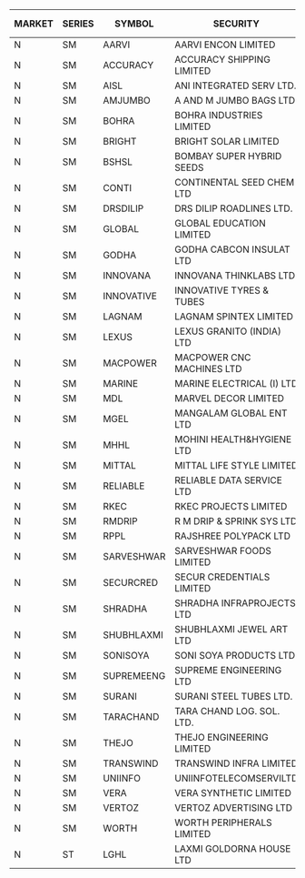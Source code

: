 


| MARKET | SERIES | SYMBOL | SECURITY | PREV CL PR | OPEN PRICE | HIGH PRICE | LOW PRICE | CLOSE PRICE | NET TRDVAL | NET TRDQTY | CORP IND | HI 52 WK | LO 52 WK |
| ----- | ----- | ----- | ----- | ----- | ----- | ----- | ----- | ----- | ----- | ----- | ----- | ----- | ----- |
| N | SM | AARVI | AARVI ENCON LIMITED | 22.55 | 22.50 | 22.50 | 22.50 | 22.50 | 45000.00 | 2000 |  | 50.05 | 20.15 |
| N | SM | ACCURACY | ACCURACY SHIPPING LIMITED | 16.10 | 16.80 | 16.80 | 15.70 | 16.80 | 78880.00 | 4800 |  | 80.00 | 12.35 |
| N | SM | AISL | ANI INTEGRATED SERV LTD. | 16.65 | 16.60 | 16.60 | 16.60 | 16.60 | 19920.00 | 1200 |  | 73.90 | 16.60 |
| N | SM | AMJUMBO | A AND M JUMBO BAGS LTD | 6.95 | 7.25 | 7.25 | 7.25 | 7.25 | 174000.00 | 24000 |  | 50.00 | 5.85 |
| N | SM | BOHRA | BOHRA INDUSTRIES LIMITED | .65 | .65 | .65 | .65 | .65 | 2600.00 | 4000 |  | 14.30 | .35 |
| N | SM | BRIGHT | BRIGHT SOLAR LIMITED | 9.50 | 9.05 | 9.05 | 9.05 | 9.05 | 54300.00 | 6000 |  | 24.30 | 6.45 |
| N | SM | BSHSL | BOMBAY SUPER HYBRID SEEDS | 109.10 | 111.20 | 111.20 | 111.20 | 111.20 | 133440.00 | 1200 |  | 136.00 | 98.20 |
| N | SM | CONTI | CONTINENTAL SEED CHEM LTD | 11.85 | 11.30 | 11.30 | 11.30 | 11.30 | 75325.80 | 6666 |  | 102.20 | 11.30 |
| N | SM | DRSDILIP | DRS DILIP ROADLINES LTD. | 75.00 | 75.00 | 75.00 | 75.00 | 75.00 | 360000.00 | 4800 |  | 78.00 | 65.50 |
| N | SM | GLOBAL | GLOBAL EDUCATION LIMITED | 45.00 | 47.25 | 47.25 | 47.25 | 47.25 | 94500.00 | 2000 |  | 135.00 | 41.20 |
| N | SM | GODHA | GODHA CABCON INSULAT LTD | 25.70 | 26.80 | 26.80 | 26.80 | 26.80 | 214400.00 | 8000 |  | 28.00 | 10.95 |
| N | SM | INNOVANA | INNOVANA THINKLABS LTD. | 107.00 | 101.65 | 110.60 | 101.65 | 103.85 | 722700.00 | 7000 |  | 409.00 | 73.05 |
| N | SM | INNOVATIVE | INNOVATIVE TYRES & TUBES | 5.75 | 5.90 | 5.90 | 5.85 | 5.85 | 35250.00 | 6000 |  | 22.20 | 5.40 |
| N | SM | LAGNAM | LAGNAM SPINTEX LIMITED | 7.65 | 7.60 | 7.60 | 7.60 | 7.60 | 22800.00 | 3000 |  | 15.85 | 7.05 |
| N | SM | LEXUS | LEXUS GRANITO (INDIA) LTD | 6.05 | 6.35 | 6.35 | 6.35 | 6.35 | 12700.00 | 2000 |  | 24.75 | 4.55 |
| N | SM | MACPOWER | MACPOWER CNC MACHINES LTD | 39.40 | 39.40 | 39.40 | 39.40 | 39.40 | 19700.00 | 500 |  | 148.15 | 33.30 |
| N | SM | MARINE | MARINE ELECTRICAL (I) LTD | 89.65 | 90.30 | 90.30 | 90.00 | 90.25 | 721200.00 | 8000 |  | 123.00 | 78.00 |
| N | SM | MDL | MARVEL DECOR LIMITED | 22.00 | 22.50 | 23.00 | 22.50 | 23.00 | 91000.00 | 4000 |  | 30.50 | 13.90 |
| N | SM | MGEL | MANGALAM GLOBAL ENT LTD | 54.15 | 54.70 | 54.70 | 54.70 | 54.70 | 218800.00 | 4000 |  | 58.30 | 51.05 |
| N | SM | MHHL | MOHINI HEALTH&HYGIENE LTD | 15.20 | 15.25 | 15.90 | 15.25 | 15.55 | 93450.00 | 6000 |  | 26.30 | 11.35 |
| N | SM | MITTAL | MITTAL LIFE STYLE LIMITED | 103.10 | 103.50 | 104.00 | 103.30 | 103.65 | 1164187.50 | 11250 |  | 167.00 | 76.35 |
| N | SM | RELIABLE | RELIABLE DATA SERVICE LTD | 20.95 | 19.95 | 19.95 | 19.95 | 19.95 | 47880.00 | 2400 |  | 53.80 | 19.95 |
| N | SM | RKEC | RKEC PROJECTS LIMITED | 34.00 | 40.00 | 40.00 | 40.00 | 40.00 | 40000.00 | 1000 |  | 68.00 | 26.20 |
| N | SM | RMDRIP | R M DRIP & SPRINK SYS LTD | 34.95 | 34.00 | 36.45 | 34.00 | 36.00 | 1057500.00 | 30000 |  | 38.15 | 13.00 |
| N | SM | RPPL | RAJSHREE POLYPACK LTD | 58.75 | 58.75 | 58.75 | 58.75 | 58.75 | 58750.00 | 1000 |  | 118.00 | 50.00 |
| N | SM | SARVESHWAR | SARVESHWAR FOODS LIMITED | 12.85 | 13.45 | 13.45 | 13.45 | 13.45 | 21520.00 | 1600 |  | 43.85 | 8.45 |
| N | SM | SECURCRED | SECUR CREDENTIALS LIMITED | 13.40 | 13.40 | 13.40 | 12.75 | 12.75 | 46380.00 | 3600 |  | 110.00 | 12.75 |
| N | SM | SHRADHA | SHRADHA INFRAPROJECTS LTD | 22.00 | 23.10 | 23.10 | 23.10 | 23.10 | 46200.00 | 2000 |  | 61.95 | 22.00 |
| N | SM | SHUBHLAXMI | SHUBHLAXMI JEWEL ART LTD | 23.75 | 23.75 | 23.75 | 23.75 | 23.75 | 23750.00 | 1000 |  | 209.50 | 21.60 |
| N | SM | SONISOYA | SONI SOYA PRODUCTS LTD. | 4.90 | 5.80 | 5.80 | 5.80 | 5.80 | 69600.00 | 12000 |  | 25.40 | 4.90 |
| N | SM | SUPREMEENG | SUPREME ENGINEERING LTD | 16.20 | 16.00 | 16.00 | 16.00 | 16.00 | 64000.00 | 4000 |  | 42.00 | 13.20 |
| N | SM | SURANI | SURANI STEEL TUBES LTD. | 32.95 | 34.60 | 34.60 | 34.60 | 34.60 | 69200.00 | 2000 |  | 51.00 | 18.10 |
| N | SM | TARACHAND | TARA CHAND LOG. SOL. LTD. | 31.70 | 31.70 | 31.70 | 31.70 | 31.70 | 63400.00 | 2000 |  | 43.75 | 21.10 |
| N | SM | THEJO | THEJO ENGINEERING LIMITED | 359.75 | 377.70 | 377.70 | 377.70 | 377.70 | 75540.00 | 200 |  | 607.70 | 350.55 |
| N | SM | TRANSWIND | TRANSWIND INFRA LIMITED | 3.05 | 3.20 | 3.20 | 3.20 | 3.20 | 12800.00 | 4000 |  | 10.35 | 2.85 |
| N | SM | UNIINFO | UNIINFOTELECOMSERVILTD | 13.40 | 13.50 | 13.55 | 13.35 | 13.55 | 188500.00 | 14000 |  | 44.80 | 12.00 |
| N | SM | VERA | VERA SYNTHETIC LIMITED | 92.30 | 95.70 | 95.70 | 95.70 | 95.70 | 143550.00 | 1500 |  | 150.00 | 77.45 |
| N | SM | VERTOZ | VERTOZ ADVERTISING LTD | 74.25 | 75.00 | 75.50 | 75.00 | 75.50 | 541800.00 | 7200 |  | 211.00 | 47.75 |
| N | SM | WORTH | WORTH PERIPHERALS LIMITED | 34.45 | 34.45 | 34.45 | 34.45 | 34.45 | 51675.00 | 1500 |  | 72.95 | 33.10 |
| N | ST | LGHL | LAXMI GOLDORNA HOUSE LTD | 16.05 | 15.25 | 15.25 | 15.25 | 15.25 | 122000.00 | 8000 |  | 16.30 | 14.65 |




